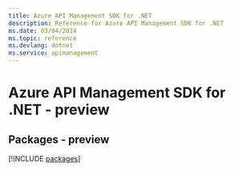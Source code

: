 ```yaml
---
title: Azure API Management SDK for .NET
description: Reference for Azure API Management SDK for .NET
ms.date: 03/04/2024
ms.topic: reference
ms.devlang: dotnet
ms.service: apimanagement
---
```

# Azure API Management SDK for .NET - preview
## Packages - preview
[!INCLUDE [packages](api-management-index.md)]